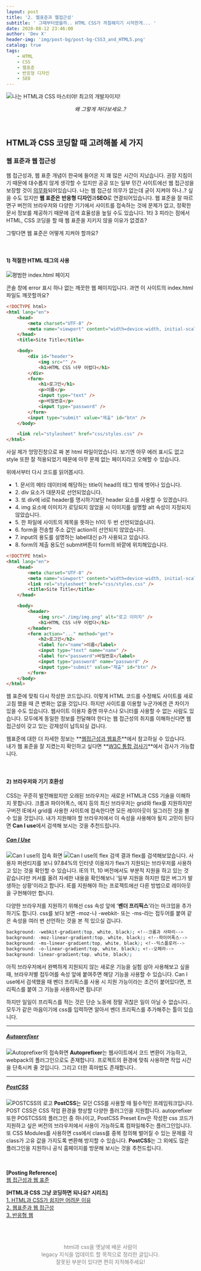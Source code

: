 ```yaml
---
layout: post
title: '2. 웹표준과 웹접근성'
subtitle: ' 그때부터였을까.. HTML CSS가 까칠해지기 시작한게... '
date: 2020-08-12 23:46:00
author: 'Dev X'
header-img: 'img/post-bg/post-bg-CSS3_and_HTML5.png'
catalog: true
tags:
    - HTML
    - CSS
    - 웹표준
    - 반응형 디자인
    - SEO
---
```


![나는 HTML과 CSS 마스터야! 최고의 개발자이지!](https://i.ibb.co/0cN0Lm0/1.jpg)
_<center>왜 그렇게 쳐다보세요..?</center>_
<br/><br/>

## HTML과 CSS 코딩할 때 고려해볼 세 가지

### 웹 표준과 웹 접근성

웹 접근성과, 웹 표준 개념이 한국에 들어온 지 꽤 많은 시간이 지났습니다. 권장 지침이기 때문에 대수롭지 않게 생각할 수 있지만 공공 또는 일부 민간 사이트에선 웹 접근성을 보장할 것이 [의무화](http://www.websoul.co.kr/accessibility/laws.asp)되어있습니다. 나는 웹 접근성 의무가 없는데 굳이 지켜야 하나..? 싶을 수도 있지만 **웹 표준은** **반응형 디자인**과**SEO**로 연결되어있습니다. 웹 표준을 잘 따르면구 버전의 브라우저와 다양한 기기에서 사이트를 접속하는 것에 문제가 없고, 정확한 문서 정보를 제공하기 때문에 검색 효율성을 높일 수도 있습니다. 1타 3 피라는 점에서 HTML, CSS 코딩을 할 때 웹 표준을 지키지 않을 이유가 없겠죠?

그렇다면 웹 표준은 어떻게 지켜야 할까요?
<br/><br/><br/>

#### 1) 적절한 HTML 태그의 사용

![평범한 index.html 페이지](https://i.ibb.co/M6QxL6h/image.png)

콘솔 창에 error 표시 하나 없는 깨끗한 웹 페이지입니다.
과연 이 사이트의 index.html 파일도 깨끗할까요?

```html
<!DOCTYPE html>
<html lang="en">
    <head>
        <meta charset="UTF-8" />
        <meta name="viewport" content="width=device-width, initial-scale=1.0" />
    </head>
    <title>Site Title</title>

    <body>
        <div id="header">
            <img src="" />
            <h1>HTML CSS 너무 어렵다</h1>
        </div>
        <form>
            <h1>로그인</h1>
            <p>이름</p>
            <input type="text" />
            <p>비밀번호</p>
            <input type="password" />
        </form>
        <input type="submit" value="제출" id="btn" />
    </body>

    <link rel="stylesheet" href="css/styles.css" />
</html>
```

사실 제가 엉망진창으로 짜 본 html 파일이었습니다. 보기엔 아무 에러 표시도 없고 style 또한 잘 적용되었기 때문에 아무 문제 없는 페이지라고 오해할 수 있습니다.

위에서부터 다시 코드를 읽어봅시다.

-   1\. 문서의 메타 데이터에 해당하는 title이 head의 태그 밖에 벗어나 있습니다.
-   2\. div 요소가 대문자로 선언되었습니다.
-   3\. 또 div에 id로 header를 명시하기보단 header 요소를 사용할 수 있겠습니다.
-   4\. img 요소에 이미지가 로딩되지 않았을 시 이미지를 설명할 alt 속성이 지정되지 않았습니다.
-   5\. 한 파일에 사이트의 제목을 뜻하는 h1이 두 번 선언되었습니다.
-   6\. form을 전송할 주소 값인 action이 선언되지 않았습니다.
-   7\. input의 용도를 설명하는 label대신 p가 사용되고 있습니다.
-   8\. form의 제출 용도인 submit버튼이 form의 바깥에 위치해있습니다.

```html
<!DOCTYPE html>
<html lang="en">
    <head>
        <meta charset="UTF-8" />
        <meta name="viewport" content="width=device-width, initial-scale=1.0" />
        <link rel="stylesheet" href="css/styles.css" />
        <title>Site Title</title>
    </head>

    <body>
        <header>
            <img src="./img/img.png" alt="로고 이미지" />
            <h1>HTML CSS 너무 어렵다</h1>
        </header>
        <form action="..." method="get">
            <h2>로그인</h2>
            <label for="name">이름</label>
            <input type="text" name="name" />
            <label for="password">비밀번호</label>
            <input type="password" name="password" />
            <input type="submit" value="제출" id="btn" />
        </form>
    </body>
</html>
```

웹 표준에 맞춰 다시 작성한 코드입니다. 이렇게 HTML 코드를 수정해도 사이트를 새로고침 했을 때 큰 변화는 없을 것입니다. 하지만 사이트를 이용할 누군가에겐 큰 차이가 있을 수도 있습니다. 웹사이트 이용자 중엔 마우스나 모니터를 사용할 수 없는 사람도 있습니다. 모두에게 동일한 정보를 전달해야 한다는 웹 접근성의 취지를 이해하신다면 웹 접근성이 갖고 있는 강제성이 납득되실 겁니다.

웹표준에 대한 더 자세한 정보는 **[웹접근성과 웹표준](https://seulbinim.github.io/WSA/accessibility.html)**에서 참고하실 수 있습니다.  
내가 웹 표준을 잘 지켰는지 확인하고 싶다면 **[W3C 통합 검사기](https://validator.w3.org/unicorn/?ucn_lang=ko)**에서 검사가 가능합니다.
<br/><br/><br/>

#### 2) 브라우저와 기기 호환성

CSS는 꾸준히 발전해왔지만 오래된 브라우저는 새로운 HTML과 CSS 기술을 이해하지 못합니다. 크롬과 파이어폭스, 에지 등의 최신 브라우저는 grid와 flex를 지원하지만 구버전 IE에서 grid를 사용한 사이트에 접속한다면 모든 레이아웃이 일그러진 것을 볼 수 있을 것입니다. 내가 지원해야 할 브라우저에서 이 속성을 사용해야 될지 고민이 된다면 **Can I use**에서 검색해 보시는 것을 추천드립니다.

##### [Can I Use](https://caniuse.com/)

![Can I use의 접속 화면](https://i.ibb.co/cc3ft9z/2020-08-16-034918.png)
![Can I use의 flex 검색 결과](https://i.ibb.co/T4SF8gW/1.png)
flex를 검색해보았습니다. 사용자 퍼센티지를 보니 97.84%의 인터넷 이용자가 flex가 지원되는 브라우저를 사용하고 있는 것을 확인할 수 있습니다. IE의 11, 10 버전에서도 부분적 지원을 하고 있는 것 같습니다만 커서를 올려 자세한 내용을 확인해보니 '일부 지원을 하지만 많은 버그가 발생하는 상황'이라고 합니다. IE를 지원해야 하는 프로젝트에선 다른 방법으로 레이아웃을 구현해야만 합니다.

다양한 브라우저를 지원하기 위해선 css 속성 앞에 '**벤더 프리픽스**'라는 마크업을 추가하기도 합니다. css를 보다 보면 -moz-나 -webkit- 또는 -ms-라는 접두어를 붙여 같은 속성을 여러 번 선언하는 것을 본 적 있으실 겁니다.

```css
background: -webkit-gradient(top, white, black); <!--크롬과 사파리-->
background: -moz-linear-gradient(top, white, black); <!--파이어폭스-->
background: -ms-linear-gradient(top, white, black); <!--익스플로러-->
background: -o-linear-gradient(top, white, black); <!--오페라-->
background: linear-gradient(top, white, black);
```

아직 브라우저에서 완벽하게 지원되지 않는 새로운 기능을 실험 삼아 사용해보고 싶을 때, 브라우저별 접두어를 속성 앞에 붙여주면 해당 기능을 사용할 수 있습니다. Can I use에서 검색했을 때 벤더 프리픽스를 사용 시 지원 가능이라는 조건이 붙어있다면, 프리픽스를 붙여 그 기능을 사용하시면 됩니다!

하지만 일일이 프리픽스를 적는 것은 단순 노동에 정말 귀찮은 일이 아닐 수 없습니다.. 모두가 같은 마음이기에 css를 입력하면 알아서 벤더 프리픽스를 추가해주는 툴이 있습니다.

---

##### [Autoprefixer](https://autoprefixer.github.io/)

![Autoprefixer의 접속화면](https://i.ibb.co/jwXhPc3/Screenshot-2020-08-16-at-03-51-01.jpg)
**Autoprefixer**는 웹사이트에서 코드 변환이 가능하고, webpack의 플러그인으로도 존재합니다. 프로젝트의 환경에 맞춰 사용하면 작업 시간을 단축시켜 줄 것입니다. 그리고 더한 흑마법도 존재합니다..

---

##### [PostCSS](https://postcss.org/)

![POSTCSS의 로고](https://i.ibb.co/nk6Tymt/Screenshot-2020-08-16-at-03-51-22.jpg)
**PostCSS**는 모던 CSS를 사용할 때 필수적인 프레임워크입니다. POST CSS은 CSS 작업 환경을 향상할 다양한 플러그인을 지원합니다. autoprefixer 또한 POSTCSS의 플러그인 중 하나이고, PostCSS Preset Env은 작성한 css 코드가 지원하고 싶은 버전의 브라우저에서 사용이 가능하도록 컴파일해주는 플러그인입니다. 또 CSS Modules를 사용하면 css에서 class를 중복 정의해 벌어질 수 있는 문제를 각 class가 고유 값을 가지도록 변환해 방지할 수 있습니다. **PostCSS**는 그 외에도 많은 플러그인을 지원하니 공식 홈페이지를 방문해 보시는 것을 추천드립니다.
<br/><br/><br/>

**\[Posting Reference\]**  
[웹 접근성과 웹 표준](https://seulbinim.github.io/WSA/standards.html#%EC%9B%B9%ED%91%9C%EC%A4%80-%EC%9D%B4%EB%9E%80)
<br/>

**[HTML과 CSS 그냥 코딩하면 되나요? 시리즈]**  
[1. HTML과 CSS가 쉽지만 어려운 이유](https://dkje.github.io/2020/08/12/IsHTMLandCSSReallyEasy1/)  
[2. 웹표준과 웹 접근성](https://dkje.github.io/2020/08/12/IsHTMLandCSSReallyEasy2/)  
[3. 반응형 웹](https://dkje.github.io/2020/08/15/IsHTMLandCSSReallyEasy3/)
<br/><br/><br/><br/>

<center>
<span style="color:grey">
html과 css을 옛날에 배운 사람이<br/>
legacy 지식을 업데이트 할 목적으로 정리한 글입니다.<br/>  
잘못된 부분이 있다면 편히 지적해주세요!
</span></center>

<br/><br/>
